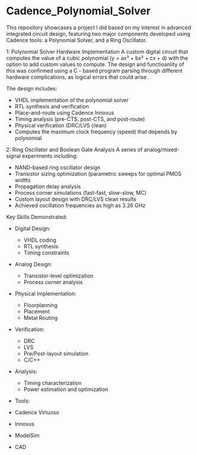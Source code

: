 # Cadence_Polynomial_Solver
This repository showcases a project I did based on my interest in advanced integrated circuit design, featuring two major components developed using Cadence tools: a Polynomial Solver, and a Ring Oscillator.

1: Polynomial Solver Hardware Implementation
A custom digital circuit that computes the value of a cubic polynomial (y = ax³ + bx² + cx + d) with the option to add custom values to compute. The design and functioanlity of this was confirmed using a C - based program parsing through different hardware complications, as logical errors that could arise.

The design includes:

- VHDL implementation of the polynomial solver
- RTL synthesis and verification
- Place-and-route using Cadence Innovus
- Timing analysis (pre-CTS, post-CTS, and post-route)
- Physical verification (DRC/LVS clean)
- Computes the maximum clock frequency (speed) that depends by polynomial


2: Ring Oscillator and Boolean Gate Analysis
A series of analog/mixed-signal experiments including:

- NAND-based ring oscillator design
- Transistor sizing optimization (parametric sweeps for optimal PMOS width)
- Propagation delay analysis
- Process corner simulations (fast-fast, slow-slow, MC)
- Custom layout design with DRC/LVS clean results
- Achieved oscillation frequencies as high as 3.26 GHz


Key Skills Demonstrated:
- Digital Design:
  - VHDL coding
  - RTL synthesis
  - Timing constraints
  
- Analog Design:
  - Transistor-level optimization
  - Process corner analysis
    
- Physical Implementation:
  - Floorplanning
  - Placement
  - Metal Routing
    
- Verification:
  - DRC
  - LVS
  - Pre/Post-layout simulation
  - C/C++

- Analysis:
  - Timing characterization
  - Power estimation and optimization

- Tools:
-   Cadence Virtuoso
-   Innovus
-   ModelSim
-   CAD


